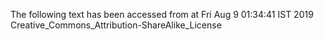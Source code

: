 The following text has been accessed from at Fri Aug 9 01:34:41 IST 2019
Creative_Commons_Attribution-ShareAlike_License
